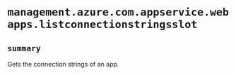 # `management.azure.com.appservice.webapps.listconnectionstringsslot`

## `summary`
Gets the connection strings of an app.


